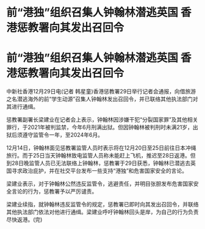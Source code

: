 # 前“港独”组织召集人钟翰林潜逃英国 香港惩教署向其发出召回令

# 前“港独”组织召集人钟翰林潜逃英国 香港惩教署向其发出召回令

中新社香港12月29日电(记者
韩星童)香港惩教署29日举行记者会通报，向借旅游之名潜逃海外的前“学生动源”召集人钟翰林发出召回令，并已联络其他执法部门对其进行通缉。

惩教署副署长梁建业在记者会上表示，钟翰林因涉嫌干犯“分裂国家罪”及其他相关罪行，于2021年被判监禁，今年6月刑满出狱。但因钟翰林被判刑时未满21岁，出狱后须遵守监管令一年，至2024年6月。

12月14日，钟翰林面见惩教署监管人员时表示将在12月20日至25日前往日本冲绳旅行。而于25日当天钟翰林致电监管人员称未能赶上飞机，推迟至28日返港。但到28日晚监管人员已无法联络上钟翰林，惩教署于29日获悉，钟翰林已潜逃去英国寻求政治庇护，并在社交平台发布一些支持“港独”和危害国家安全的言论。

梁建业表示，对于钟翰林公然违反监管令，逃避责任，并明目张胆发布危害国家安全言论的行为，惩教署予以严厉谴责。

梁建业续指，就钟翰林违反监管令的规定，惩教署已即时向其发出召回令，并联络其他执法部门依法对他进行通缉。梁建业呼吁钟翰林回头是岸，为自己的行为负责尽快返港。(完)


